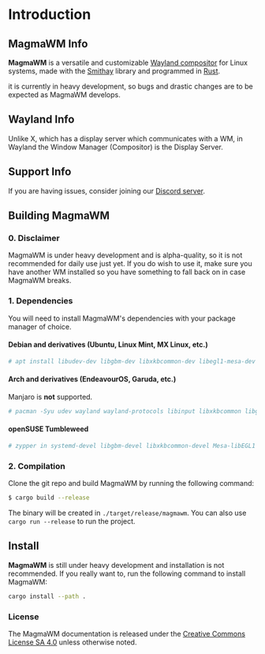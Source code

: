 # Introduction

## MagmaWM Info

**MagmaWM** is a versatile and customizable [Wayland compositor](https://wayland.freedesktop.org/) for Linux systems, made with the [Smithay](https://github.com/Smithay/smithay) library and programmed in [Rust](https://www.rust-lang.org/).

it is currently in heavy development, so bugs and drastic changes are to be expected as MagmaWM develops.

## Wayland Info
Unlike X, which has a display server which communicates with a WM, in Wayland the Window Manager (Compositor) is the Display Server.

## Support Info
If you are having issues, consider joining our [Discord server](https://discord.gg/VM8DkxaHfa).

## Building MagmaWM

### 0. Disclaimer
MagmaWM is under heavy development and is alpha-quality, so it is not recommended for daily use just yet.
If you do wish to use it, make sure you have another WM installed so you have something to fall back on in case MagmaWM breaks.

### 1. Dependencies
You will need to install MagmaWM's dependencies with your package manager of choice.

#### Debian and derivatives (Ubuntu, Linux Mint, MX Linux, etc.)
```bash
# apt install libudev-dev libgbm-dev libxkbcommon-dev libegl1-mesa-dev libwayland-dev libinput-dev libdbus-1-dev libsystemd-dev libseat-dev
```
#### Arch and derivatives (EndeavourOS, Garuda, etc.)
Manjaro is **not** supported.
```bash
# pacman -Syu udev wayland wayland-protocols libinput libxkbcommon libglvnd seatd dbus-glib mesa
```
#### openSUSE Tumbleweed
```bash
# zypper in systemd-devel libgbm-devel libxkbcommon-devel Mesa-libEGL1 wayland-devel libinput-devel libdbus-glib-1-3 seatd-devel
```

### 2. Compilation
Clone the git repo and build MagmaWM by running the following command:
```bash
$ cargo build --release
```
The binary will be created in `./target/release/magmawm`.
You can also use `cargo run --release` to run the project.
## Install
**MagmaWM** is still under heavy development and installation is not recommended.
If you really want to, run the following command to install MagmaWM: 
```bash
cargo install --path .
```

### License
The MagmaWM documentation is released under the [Creative Commons License SA 4.0](https://creativecommons.org/licenses/by-sa/4.0/) unless otherwise noted. 
